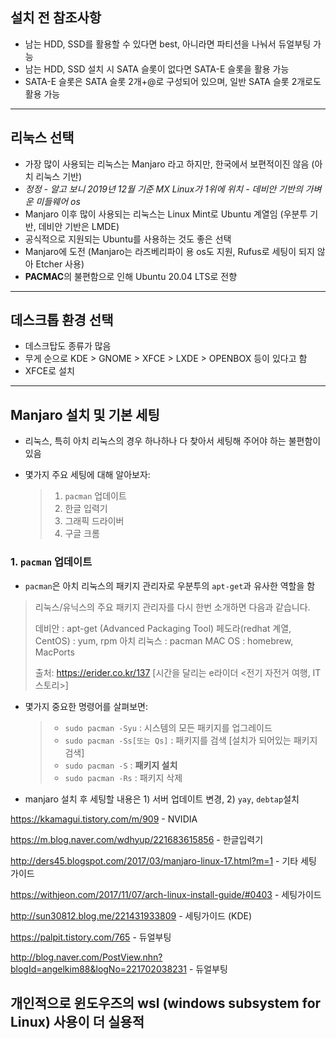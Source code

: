 ## 설치 전 참조사항

- 남는 HDD, SSD를 활용할 수 있다면 best, 아니라면 파티션을 나눠서 듀얼부팅 가능
- 남는 HDD, SSD 설치 시 SATA 슬롯이 없다면 SATA-E 슬롯을 활용 가능 
- SATA-E 슬롯은 SATA 슬롯 2개+@로 구성되어 있으며, 일반 SATA 슬롯 2개로도 활용 가능

___

## 리눅스 선택

- 가장 많이 사용되는 리눅스는 Manjaro 라고 하지만, 한국에서 보편적이진 않음 (아치 리눅스 기반)
- *정정 - 알고 보니 2019년 12월 기준 MX Linux가 1위에 위치 - 데비안 기반의 가벼운 미들웨어 os*
- Manjaro 이후 많이 사용되는 리눅스는 Linux Mint로 Ubuntu 계열임 (우분투 기반, 데비안 기반은 LMDE)
- 공식적으로 지원되는 Ubuntu를 사용하는 것도 좋은 선택
- Manjaro에 도전 (Manjaro는 라즈베리파이 용 os도 지원, Rufus로 세팅이 되지 않아 Etcher 사용)
- **PACMAC**의 불편함으로 인해 Ubuntu 20.04 LTS로 전향

___

## 데스크톱 환경 선택

- 데스크탑도 종류가 많음
- 무게 순으로 KDE > GNOME > XFCE > LXDE > OPENBOX 등이 있다고 함
- XFCE로 설치

___
## Manjaro 설치 및 기본 세팅
- 리눅스, 특히 아치 리눅스의 경우 하나하나 다 찾아서 세팅해 주어야 하는 불편함이 있음

- 몇가지 주요 세팅에 대해 알아보자:

  > 1. `pacman` 업데이트
  > 2. 한글 입력기
  > 3. 그래픽 드라이버
  > 4. 구글 크롬

### 1. `pacman` 업데이트
- `pacman`은 아치 리눅스의 패키지 관리자로 우분투의 `apt-get`과 유사한 역할을 함

> 리눅스/유닉스의 주요 패키지 관리자를 다시 한번 소개하면 다음과 같습니다.
>
> 데비안 : apt-get (Advanced Packaging Tool)
> 페도라(redhat 계열, CentOS) : yum, rpm
> 아치 리눅스 : pacman
> MAC OS : homebrew, MacPorts
>
> 출처: https://erider.co.kr/137 [시간을 달리는 e라이더 <전기 자전거 여행, IT 스토리>]

- 몇가지 중요한 명령어를 살펴보면:

  > - `sudo pacman -Syu` : 시스템의 모든 패키지를 업그레이드
  > - `sudo pacman -Ss[또는 Qs]` : 패키지를 검색 [설치가 되어있는 패키지 검색]
  > - `sudo pacman -S` : **패키지 설치**
  > - `sudo pacman -Rs` : 패키지 삭제

- manjaro 설치 후 세팅할 내용은 1) 서버 업데이트 변경, 2) `yay`, `debtap`설치

https://kkamagui.tistory.com/m/909 - NVIDIA

https://m.blog.naver.com/wdhyup/221683615856 - 한글입력기

http://ders45.blogspot.com/2017/03/manjaro-linux-17.html?m=1 - 기타 세팅 가이드

https://withjeon.com/2017/11/07/arch-linux-install-guide/#0403 - 세팅가이드

http://sun30812.blog.me/221431933809 - 세팅가이드 (KDE)

 https://palpit.tistory.com/765  - 듀얼부팅

 http://blog.naver.com/PostView.nhn?blogId=angelkim88&logNo=221702038231  - 듀얼부팅


## 개인적으로 윈도우즈의 wsl (windows subsystem for Linux) 사용이 더 실용적
